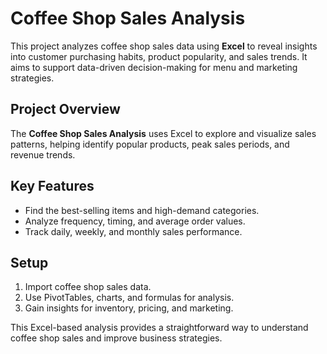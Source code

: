 # Coffee Shop Sales Analysis

This project analyzes coffee shop sales data using **Excel** to reveal insights into customer purchasing habits, product popularity, and sales trends. It aims to support data-driven decision-making for menu and marketing strategies.

## Project Overview

The **Coffee Shop Sales Analysis** uses Excel to explore and visualize sales patterns, helping identify popular products, peak sales periods, and revenue trends.

## Key Features

- Find the best-selling items and high-demand categories.
- Analyze frequency, timing, and average order values.
- Track daily, weekly, and monthly sales performance.

## Setup

1. Import coffee shop sales data.
2. Use PivotTables, charts, and formulas for analysis.
3. Gain insights for inventory, pricing, and marketing.

This Excel-based analysis provides a straightforward way to understand coffee shop sales and improve business strategies.
